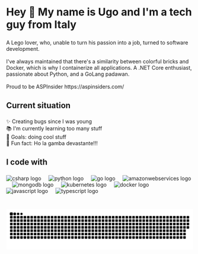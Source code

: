 <h1 align="left">Hey 👋  My name is Ugo and I'm a tech guy from Italy</h1>

###

<p align="left">A Lego lover, who, unable to turn his passion into a job, turned to software development.<br><br>I've always maintained that there's a similarity between colorful bricks and Docker, which is why I containerize all applications. A .NET Core enthusiast, passionate about Python, and a GoLang padawan.<br><br>Proud to be ASPInsider https://aspinsiders.com/</p>

###

<h2 align="left">Current situation</h2>

###

<p align="left">✨ Creating bugs since I was young<br>📚 I'm currently learning too many stuff<br>🎯 Goals: doing cool stuff<br>🎲 Fun fact: Ho la gamba devastante!!!</p>

###

<h2 align="left">I code with</h2>

###

<div align="left">
  <img src="https://cdn.jsdelivr.net/gh/devicons/devicon/icons/csharp/csharp-original.svg" height="40" alt="csharp logo"  />
  <img width="12" />
  <img src="https://cdn.jsdelivr.net/gh/devicons/devicon/icons/python/python-original.svg" height="40" alt="python logo"  />
  <img width="12" />
  <img src="https://cdn.jsdelivr.net/gh/devicons/devicon/icons/go/go-original.svg" height="40" alt="go logo"  />
  <img width="12" />
  <img src="https://cdn.jsdelivr.net/gh/devicons/devicon/icons/amazonwebservices/amazonwebservices-original.svg" height="40" alt="amazonwebservices logo"  />
  <img width="12" />
  <img src="https://cdn.jsdelivr.net/gh/devicons/devicon/icons/mongodb/mongodb-original.svg" height="40" alt="mongodb logo"  />
  <img width="12" />
  <img src="https://cdn.jsdelivr.net/gh/devicons/devicon/icons/kubernetes/kubernetes-plain.svg" height="40" alt="kubernetes logo"  />
  <img width="12" />
  <img src="https://cdn.jsdelivr.net/gh/devicons/devicon/icons/docker/docker-original.svg" height="40" alt="docker logo"  />
  <img width="12" />
  <img src="https://cdn.jsdelivr.net/gh/devicons/devicon/icons/javascript/javascript-original.svg" height="40" alt="javascript logo"  />
  <img width="12" />
  <img src="https://cdn.jsdelivr.net/gh/devicons/devicon/icons/typescript/typescript-original.svg" height="40" alt="typescript logo"  />
</div>

###

<br clear="both">

<img src="https://raw.githubusercontent.com/imperugo/imperugo/output/github-snake-dark.svg" alt="Snake animation" />

###

